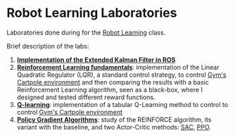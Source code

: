 # Robot Learning Laboratories
Laboratories done during for the [Robot Learning](https://didattica.polito.it/pls/portal30/gap.pkg_guide.viewGap?p_cod_ins=01HFNOV&p_a_acc=2024&p_header=S&p_lang=IT&multi=N) class.

Brief description of the labs:
1. [**Implementation of the Extended Kalman Filter in ROS**](exercise1-ekf-enfff/Exercise1.pdf)
2. [**Reinforcement Learning fundamentals**](exercise2a-rl-fundamentals-enfff/Exercise2a.pdf): implementation of the Linear Quadratic Regulator (LQR), a standard control strategy, to control [Gym's Cartpole environment](https://www.gymlibrary.dev/environments/classic_control/cart_pole/) and then comparing the results with a basic Reinforcement Learning algorithm, seen as a black-box, where I designed and tested different reward functions.
3. [**Q-learning**](exercise3-qlearning-enfff/Exercise3.pdf): implementation of a tabular Q-Learning method to control to control [Gym's Cartpole environment](https://www.gymlibrary.dev/environments/classic_control/cart_pole/)
4. [**Policy Gradient Algorithms**](exercise4-policygradient-enfff/Exercise4.pdf): study of the REINFORCE algorithm, its variant with the baseline, and two Actor-Critic methods: [SAC](https://spinningup.openai.com/en/latest/algorithms/sac.html), [PPO](https://openai.com/research/openai-baselines-ppo). 
